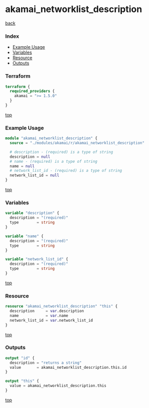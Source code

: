 # akamai_networklist_description

[back](../akamai.md)

### Index

- [Example Usage](#example-usage)
- [Variables](#variables)
- [Resource](#resource)
- [Outputs](#outputs)

### Terraform

```terraform
terraform {
  required_providers {
    akamai = ">= 1.5.0"
  }
}
```

[top](#index)

### Example Usage

```terraform
module "akamai_networklist_description" {
  source = "./modules/akamai/r/akamai_networklist_description"

  # description - (required) is a type of string
  description = null
  # name - (required) is a type of string
  name = null
  # network_list_id - (required) is a type of string
  network_list_id = null
}
```

[top](#index)

### Variables

```terraform
variable "description" {
  description = "(required)"
  type        = string
}

variable "name" {
  description = "(required)"
  type        = string
}

variable "network_list_id" {
  description = "(required)"
  type        = string
}
```

[top](#index)

### Resource

```terraform
resource "akamai_networklist_description" "this" {
  description     = var.description
  name            = var.name
  network_list_id = var.network_list_id
}
```

[top](#index)

### Outputs

```terraform
output "id" {
  description = "returns a string"
  value       = akamai_networklist_description.this.id
}

output "this" {
  value = akamai_networklist_description.this
}
```

[top](#index)